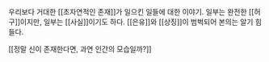 우리보다 거대한 [[초자연적인 존재]]가 일으킨 일들에 대한 이야기.
일부는 완전한 [[허구]]이지만, 일부는 [[사실]]이기도 하다.
[[은유]]와 [[상징]]이 범벅되어 본의는 알기 힘들다.

[[정말 신이 존재한다면, 과연 인간의 모습일까?]]
